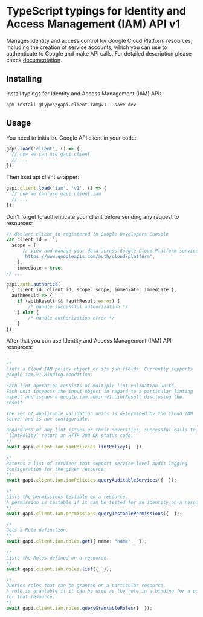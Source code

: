 # TypeScript typings for Identity and Access Management (IAM) API v1

Manages identity and access control for Google Cloud Platform resources, including the creation of service accounts, which you can use to authenticate to Google and make API calls.
For detailed description please check [documentation](https://cloud.google.com/iam/).

## Installing

Install typings for Identity and Access Management (IAM) API:

```
npm install @types/gapi.client.iam@v1 --save-dev
```

## Usage

You need to initialize Google API client in your code:

```typescript
gapi.load('client', () => {
  // now we can use gapi.client
  // ...
});
```

Then load api client wrapper:

```typescript
gapi.client.load('iam', 'v1', () => {
  // now we can use gapi.client.iam
  // ...
});
```

Don't forget to authenticate your client before sending any request to resources:

```typescript
// declare client_id registered in Google Developers Console
var client_id = '',
  scope = [ 
      // View and manage your data across Google Cloud Platform services
      'https://www.googleapis.com/auth/cloud-platform',
    ],
    immediate = true;
// ...

gapi.auth.authorize(
  { client_id: client_id, scope: scope, immediate: immediate },
  authResult => {
    if (authResult && !authResult.error) {
        /* handle successful authorization */
    } else {
        /* handle authorization error */
    }
});
```

After that you can use Identity and Access Management (IAM) API resources:

```typescript

/*
Lints a Cloud IAM policy object or its sub fields. Currently supports
google.iam.v1.Binding.condition.

Each lint operation consists of multiple lint validation units.
Each unit inspects the input object in regard to a particular linting
aspect and issues a google.iam.admin.v1.LintResult disclosing the
result.

The set of applicable validation units is determined by the Cloud IAM
server and is not configurable.

Regardless of any lint issues or their severities, successful calls to
`lintPolicy` return an HTTP 200 OK status code.
*/
await gapi.client.iam.iamPolicies.lintPolicy({  });

/*
Returns a list of services that support service level audit logging
configuration for the given resource.
*/
await gapi.client.iam.iamPolicies.queryAuditableServices({  });

/*
Lists the permissions testable on a resource.
A permission is testable if it can be tested for an identity on a resource.
*/
await gapi.client.iam.permissions.queryTestablePermissions({  });

/*
Gets a Role definition.
*/
await gapi.client.iam.roles.get({ name: "name",  });

/*
Lists the Roles defined on a resource.
*/
await gapi.client.iam.roles.list({  });

/*
Queries roles that can be granted on a particular resource.
A role is grantable if it can be used as the role in a binding for a policy
for that resource.
*/
await gapi.client.iam.roles.queryGrantableRoles({  });
```
